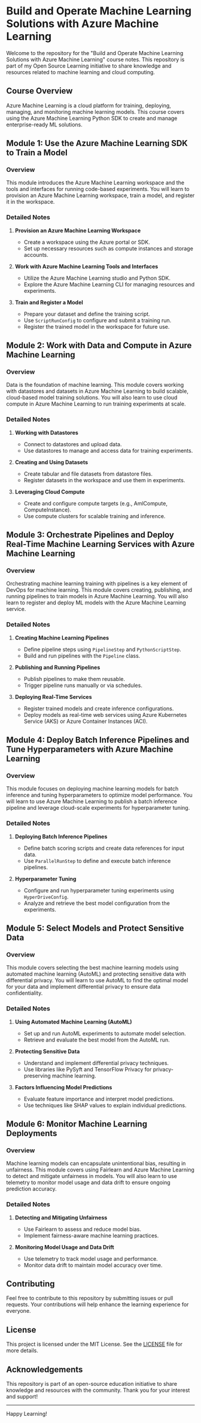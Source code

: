 # Build and Operate Machine Learning Solutions with Azure Machine Learning

Welcome to the repository for the "Build and Operate Machine Learning Solutions with Azure Machine Learning" course notes. This repository is part of my Open Source Learning initiative to share knowledge and resources related to machine learning and cloud computing.

## Course Overview

Azure Machine Learning is a cloud platform for training, deploying, managing, and monitoring machine learning models. This course covers using the Azure Machine Learning Python SDK to create and manage enterprise-ready ML solutions.

## Module 1: Use the Azure Machine Learning SDK to Train a Model

### Overview
This module introduces the Azure Machine Learning workspace and the tools and interfaces for running code-based experiments. You will learn to provision an Azure Machine Learning workspace, train a model, and register it in the workspace.

### Detailed Notes
1. **Provision an Azure Machine Learning Workspace**
   - Create a workspace using the Azure portal or SDK.
   - Set up necessary resources such as compute instances and storage accounts.

2. **Work with Azure Machine Learning Tools and Interfaces**
   - Utilize the Azure Machine Learning studio and Python SDK.
   - Explore the Azure Machine Learning CLI for managing resources and experiments.

3. **Train and Register a Model**
   - Prepare your dataset and define the training script.
   - Use `ScriptRunConfig` to configure and submit a training run.
   - Register the trained model in the workspace for future use.

## Module 2: Work with Data and Compute in Azure Machine Learning

### Overview
Data is the foundation of machine learning. This module covers working with datastores and datasets in Azure Machine Learning to build scalable, cloud-based model training solutions. You will also learn to use cloud compute in Azure Machine Learning to run training experiments at scale.

### Detailed Notes
1. **Working with Datastores**
   - Connect to datastores and upload data.
   - Use datastores to manage and access data for training experiments.

2. **Creating and Using Datasets**
   - Create tabular and file datasets from datastore files.
   - Register datasets in the workspace and use them in experiments.

3. **Leveraging Cloud Compute**
   - Create and configure compute targets (e.g., AmlCompute, ComputeInstance).
   - Use compute clusters for scalable training and inference.

## Module 3: Orchestrate Pipelines and Deploy Real-Time Machine Learning Services with Azure Machine Learning

### Overview
Orchestrating machine learning training with pipelines is a key element of DevOps for machine learning. This module covers creating, publishing, and running pipelines to train models in Azure Machine Learning. You will also learn to register and deploy ML models with the Azure Machine Learning service.

### Detailed Notes
1. **Creating Machine Learning Pipelines**
   - Define pipeline steps using `PipelineStep` and `PythonScriptStep`.
   - Build and run pipelines with the `Pipeline` class.

2. **Publishing and Running Pipelines**
   - Publish pipelines to make them reusable.
   - Trigger pipeline runs manually or via schedules.

3. **Deploying Real-Time Services**
   - Register trained models and create inference configurations.
   - Deploy models as real-time web services using Azure Kubernetes Service (AKS) or Azure Container Instances (ACI).

## Module 4: Deploy Batch Inference Pipelines and Tune Hyperparameters with Azure Machine Learning

### Overview
This module focuses on deploying machine learning models for batch inference and tuning hyperparameters to optimize model performance. You will learn to use Azure Machine Learning to publish a batch inference pipeline and leverage cloud-scale experiments for hyperparameter tuning.

### Detailed Notes
1. **Deploying Batch Inference Pipelines**
   - Define batch scoring scripts and create data references for input data.
   - Use `ParallelRunStep` to define and execute batch inference pipelines.

2. **Hyperparameter Tuning**
   - Configure and run hyperparameter tuning experiments using `HyperDriveConfig`.
   - Analyze and retrieve the best model configuration from the experiments.

## Module 5: Select Models and Protect Sensitive Data

### Overview
This module covers selecting the best machine learning models using automated machine learning (AutoML) and protecting sensitive data with differential privacy. You will learn to use AutoML to find the optimal model for your data and implement differential privacy to ensure data confidentiality.

### Detailed Notes
1. **Using Automated Machine Learning (AutoML)**
   - Set up and run AutoML experiments to automate model selection.
   - Retrieve and evaluate the best model from the AutoML run.

2. **Protecting Sensitive Data**
   - Understand and implement differential privacy techniques.
   - Use libraries like PySyft and TensorFlow Privacy for privacy-preserving machine learning.

3. **Factors Influencing Model Predictions**
   - Evaluate feature importance and interpret model predictions.
   - Use techniques like SHAP values to explain individual predictions.

## Module 6: Monitor Machine Learning Deployments

### Overview
Machine learning models can encapsulate unintentional bias, resulting in unfairness. This module covers using Fairlearn and Azure Machine Learning to detect and mitigate unfairness in models. You will also learn to use telemetry to monitor model usage and data drift to ensure ongoing prediction accuracy.

### Detailed Notes
1. **Detecting and Mitigating Unfairness**
   - Use Fairlearn to assess and reduce model bias.
   - Implement fairness-aware machine learning practices.

2. **Monitoring Model Usage and Data Drift**
   - Use telemetry to track model usage and performance.
   - Monitor data drift to maintain model accuracy over time.

## Contributing
Feel free to contribute to this repository by submitting issues or pull requests. Your contributions will help enhance the learning experience for everyone.

## License
This project is licensed under the MIT License. See the [LICENSE](LICENSE) file for more details.

## Acknowledgements
This repository is part of an open-source education initiative to share knowledge and resources with the community. Thank you for your interest and support!

---

Happy Learning!

